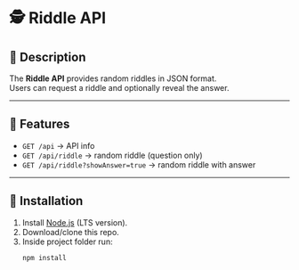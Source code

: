 # 🕵️ Riddle API

## 📌 Description
The **Riddle API** provides random riddles in JSON format.  
Users can request a riddle and optionally reveal the answer.

---

## 🚀 Features
- `GET /api` → API info  
- `GET /api/riddle` → random riddle (question only)  
- `GET /api/riddle?showAnswer=true` → random riddle with answer  

---

## 🔧 Installation
1. Install [Node.js](https://nodejs.org/) (LTS version).
2. Download/clone this repo.
3. Inside project folder run:
   ```bash
   npm install
